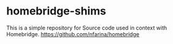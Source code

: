 # homebridge-shims

This is a simple repository for Source code used in context with Homebridge.
https://github.com/nfarina/homebridge
